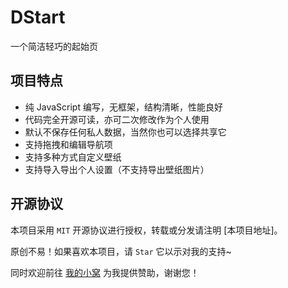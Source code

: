 # DStart

一个简洁轻巧的起始页

## 项目特点

- 纯 JavaScript 编写，无框架，结构清晰，性能良好
- 代码完全开源可读，亦可二次修改作为个人使用
- 默认不保存任何私人数据，当然你也可以选择共享它
- 支持拖拽和编辑导航项
- 支持多种方式自定义壁纸
- 支持导入导出个人设置（不支持导出壁纸图片）


## 开源协议

本项目采用 `MIT` 开源协议进行授权，转载或分发请注明 [本项目地址]。

原创不易！如果喜欢本项目，请 `Star` 它以示对我的支持~

同时欢迎前往 [我的小窝](https://xllstudio.github.io) 为我提供赞助，谢谢您！
